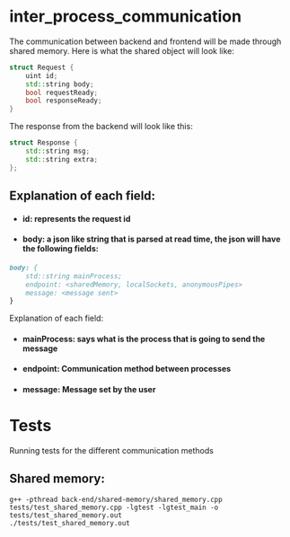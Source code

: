 # inter_process_communication


The communication between backend and frontend will be made through shared memory. Here is what the shared object will look like:
```c++
struct Request {
    uint id;
    std::string body;
    bool requestReady;
    bool responseReady;
}
```
The response from the backend will look like this: 
```c++
struct Response {
    std::string msg;
    std::string extra;
};
```


## Explanation of each field: 
- #### id: represents the request id
- #### body: a json like string that is parsed at read time, the json will have the following fields: 
```markdown
body: {
    std::string mainProcess;
    endpoint: <sharedMemory, localSockets, anonymousPipes>
    message: <message sent>
}
```
Explanation of each field: 
- #### mainProcess: says what is the process that is going to send the message
- #### endpoint: Communication method between processes
- #### message: Message set by the user

# Tests
Running tests for the different communication methods

## Shared memory:
```
g++ -pthread back-end/shared-memory/shared_memory.cpp tests/test_shared_memory.cpp -lgtest -lgtest_main -o tests/test_shared_memory.out
./tests/test_shared_memory.out
```
